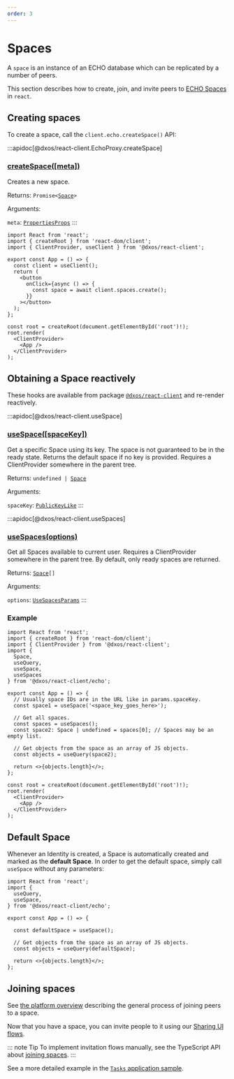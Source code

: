 ```yaml
---
order: 3
---
```


# Spaces

A `space` is an instance of an ECHO database which can be replicated by a number of peers.

This section describes how to create, join, and invite peers to [ECHO Spaces](../platform/#spaces) in `react`.

## Creating spaces

To create a space, call the `client.echo.createSpace()` API:

:::apidoc[@dxos/react-client.EchoProxy.createSpace]
### [createSpace(\[meta\])]()

Creates a new space.

Returns: <code>Promise<[Space](/api/@dxos/react-client/interfaces/Space)></code>

Arguments:

`meta`: <code>[PropertiesProps](/api/@dxos/react-client/types/PropertiesProps)</code>
:::

```tsx{10} file=./snippets/create-spaces.tsx#L5-
import React from 'react';
import { createRoot } from 'react-dom/client';
import { ClientProvider, useClient } from '@dxos/react-client';

export const App = () => {
  const client = useClient();
  return (
    <button
      onClick={async () => {
        const space = await client.spaces.create();
      }}
    ></button>
  );
};

const root = createRoot(document.getElementById('root')!);
root.render(
  <ClientProvider>
    <App />
  </ClientProvider>
);
```

## Obtaining a Space reactively

These hooks are available from package [`@dxos/react-client`](https://www.npmjs.com/package/@dxos/react-client) and re-render reactively.

:::apidoc[@dxos/react-client.useSpace]
### [useSpace(\[spaceKey\])](https://github.com/dxos/dxos/blob/29a91026f/packages/sdk/react-client/src/echo/useSpaces.ts#L21)

Get a specific Space using its key.
The space is not guaranteed to be in the ready state.
Returns the default space if no key is provided.
Requires a ClientProvider somewhere in the parent tree.

Returns: <code>undefined | [Space](/api/@dxos/react-client/interfaces/Space)</code>

Arguments:

`spaceKey`: <code>[PublicKeyLike](/api/@dxos/react-client/types/PublicKeyLike)</code>
:::

:::apidoc[@dxos/react-client.useSpaces]
### [useSpaces(options)](https://github.com/dxos/dxos/blob/29a91026f/packages/sdk/react-client/src/echo/useSpaces.ts#L62)

Get all Spaces available to current user.
Requires a ClientProvider somewhere in the parent tree.
By default, only ready spaces are returned.

Returns: <code>[Space](/api/@dxos/react-client/interfaces/Space)\[]</code>

Arguments:

`options`: <code>[UseSpacesParams](/api/@dxos/react-client/types/UseSpacesParams)</code>
:::

### Example

```tsx{13,16,20} file=./snippets/use-spaces.tsx#L5-
import React from 'react';
import { createRoot } from 'react-dom/client';
import { ClientProvider } from '@dxos/react-client';
import {
  Space,
  useQuery,
  useSpace,
  useSpaces
} from '@dxos/react-client/echo';

export const App = () => {
  // Usually space IDs are in the URL like in params.spaceKey.
  const space1 = useSpace('<space_key_goes_here>');
  
  // Get all spaces.
  const spaces = useSpaces();
  const space2: Space | undefined = spaces[0]; // Spaces may be an empty list.
  
  // Get objects from the space as an array of JS objects.
  const objects = useQuery(space2);

  return <>{objects.length}</>;
};

const root = createRoot(document.getElementById('root')!);
root.render(
  <ClientProvider>
    <App />
  </ClientProvider>
);
```

## Default Space

Whenever an Identity is created, a Space is automatically created and marked as the **default Space**. In order to get the default space, simply call `useSpace` without any parameters:

```tsx file=./snippets/default-space.tsx#L5-
import React from 'react';
import {
  useQuery,
  useSpace,
} from '@dxos/react-client/echo';

export const App = () => {

  const defaultSpace = useSpace();

  // Get objects from the space as an array of JS objects.
  const objects = useQuery(defaultSpace);

  return <>{objects.length}</>;
};

```

## Joining spaces

See [the platform overview](../platform/#spaces) describing the general process of joining peers to a space.

Now that you have a space, you can invite people to it using our [Sharing UI flows](./sharing-ui-flows).

::: note Tip
To implement invitation flows manually, see the TypeScript API about [joining spaces](../typescript/spaces#creating-an-invitation).
:::

See a more detailed example in the [`Tasks` application sample](../samples#tasks).
